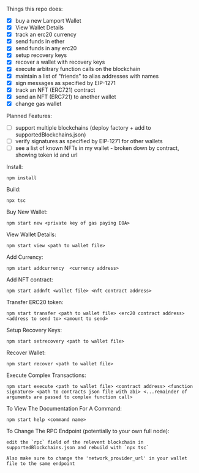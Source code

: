 Things this repo does: 
- [x] buy a new Lamport Wallet
- [x] View Wallet Details
- [x] track an erc20 currency
- [x] send funds in ether
- [x] send funds in any erc20
- [x] setup recovery keys
- [x] recover a wallet with recovery keys
- [x] execute arbitrary function calls on the blockchain
- [x] maintain a list of "friends" to alias addresses with names
- [x] sign messages as specified by EIP-1271
- [x] track an NFT (ERC721) contract
- [x] send an NFT (ERC721) to another wallet
- [x] change gas wallet

Planned Features:
- [ ] support multiple blockchains (deploy factory + add to supportedBlockchains.json)
- [ ] verify signatures as specified by EIP-1271 for other wallets 
- [ ] see a list of known NFTs in my wallet - broken down by contract, showing token id and url

Install: 

    npm install
    
Build: 

    npx tsc

Buy New Wallet:
    
    npm start new <private key of gas paying EOA>

View Wallet Details:

    npm start view <path to wallet file>

Add Currency: 

    npm start addcurrency  <currency address>

Add NFT contract:

    npm start addnft <wallet file> <nft contract address>

Transfer ERC20 token:

    npm start transfer <path to wallet file> <erc20 contract address> <address to send to> <amount to send>

Setup Recovery Keys:

    npm start setrecovery <path to wallet file>

Recover Wallet:

    npm start recover <path to wallet file>

Execute Complex Transactions:

    npm start execute <path to wallet file> <contract address> <function signature> <path to contracts json file with abi> <...remainder of arguments are passed to complex function call>

To View The Documentation For A Command:
    
    npm start help <command name>

To Change The RPC Endpoint (potentially to your own full node):

    edit the `rpc` field of the relevent blockchain in supportedBlockchains.json and rebuild with `npx tsc`

    Also make sure to change the 'network_provider_url' in your wallet file to the same endpoint